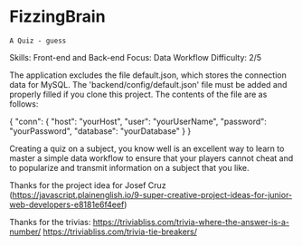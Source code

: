 # FizzingBrain

    A Quiz - guess

Skills: Front-end and Back-end
Focus: Data Workflow
Difficulty: 2/5

The application excludes the file default.json, which stores the connection data for MySQL. The 'backend/config/default.json' file must be added and properly filled if you clone this project.
The contents of the file are as follows:

{
"conn": {
"host": "yourHost",
"user": "yourUserName",
"password": "yourPassword",
"database": "yourDatabase"
}
}

Creating a quiz on a subject, you know well is an excellent way to learn to master a simple data workflow to ensure that your players cannot cheat and to popularize and transmit information on a subject that you like.

Thanks for the project idea for Josef Cruz (https://javascript.plainenglish.io/9-super-creative-project-ideas-for-junior-web-developers-e8181e6f4eef)

Thanks for the trivias: https://triviabliss.com/trivia-where-the-answer-is-a-number/
https://triviabliss.com/trivia-tie-breakers/
